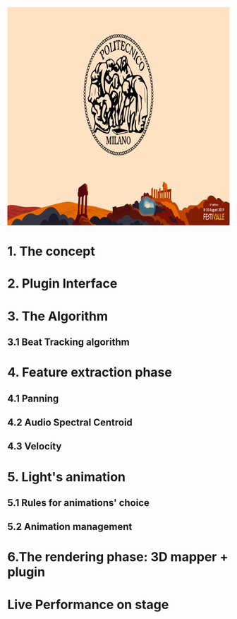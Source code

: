 <p align="center"> <img width="877" height="494" src="ReadMe images/Festivalle_polimi.JPG" > </p>

# 1. The concept

# 2. Plugin Interface

# 3. The Algorithm
##  3.1 Beat Tracking algorithm

# 4. Feature extraction phase
##  4.1 Panning
##  4.2 Audio Spectral Centroid
##  4.3 Velocity

# 5. Light's animation 
##  5.1 Rules for animations' choice
##  5.2 Animation management

# 6.The rendering phase: 3D mapper + plugin 
# Live Performance on stage
